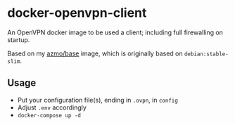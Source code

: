 # docker-openvpn-client

An OpenVPN docker image to be used a client; including full firewalling on startup.

Based on my [azmo/base](https://hub.docker.com/r/azmo/base/) image, which is originally based on `debian:stable-slim`.

## Usage

- Put your configuration file(s), ending in `.ovpn`, in `config`
- Adjust `.env` accordingly
- `docker-compose up -d`
